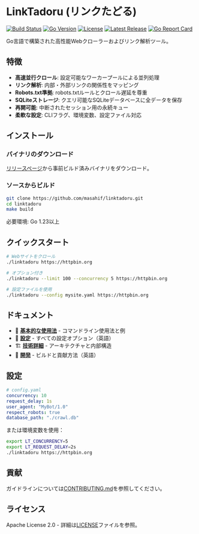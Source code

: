# LinkTadoru (リンクたどる)

[![Build Status](https://github.com/masahif/linktadoru/actions/workflows/ci.yml/badge.svg)](https://github.com/masahif/linktadoru/actions/workflows/ci.yml)
[![Go Version](https://img.shields.io/github/go-mod/go-version/masahif/linktadoru)](https://golang.org/doc/devel/release.html)
[![License](https://img.shields.io/github/license/masahif/linktadoru)](LICENSE)
[![Latest Release](https://img.shields.io/github/v/release/masahif/linktadoru)](https://github.com/masahif/linktadoru/releases)
[![Go Report Card](https://goreportcard.com/badge/github.com/masahif/linktadoru)](https://goreportcard.com/report/github.com/masahif/linktadoru)

Go言語で構築された高性能Webクローラーおよびリンク解析ツール。

## 特徴

- **高速並行クロール**: 設定可能なワーカープールによる並列処理
- **リンク解析**: 内部・外部リンクの関係性をマッピング
- **Robots.txt準拠**: robots.txtルールとクロール遅延を尊重
- **SQLiteストレージ**: クエリ可能なSQLiteデータベースに全データを保存
- **再開可能**: 中断されたセッション用の永続キュー
- **柔軟な設定**: CLIフラグ、環境変数、設定ファイル対応

## インストール

### バイナリのダウンロード

[リリースページ](https://github.com/masahif/linktadoru/releases)から事前ビルド済みバイナリをダウンロード。

### ソースからビルド

```bash
git clone https://github.com/masahif/linktadoru.git
cd linktadoru
make build
```

必要環境: Go 1.23以上

## クイックスタート

```bash
# Webサイトをクロール
./linktadoru https://httpbin.org

# オプション付き
./linktadoru --limit 100 --concurrency 5 https://httpbin.org

# 設定ファイルを使用
./linktadoru --config mysite.yaml https://httpbin.org
```

## ドキュメント

- 📖 **[基本的な使用法](docs/basic-usage.ja.md)** - コマンドライン使用法と例
- 🔧 **[設定](docs/configuration.md)** - すべての設定オプション（英語）
- 🏗️ **[技術詳細](docs/technical-specification.ja.md)** - アーキテクチャと内部構造
- 🚀 **[開発](docs/development.md)** - ビルドと貢献方法（英語）

## 設定

```yaml
# config.yaml
concurrency: 10
request_delay: 1s
user_agent: "MyBot/1.0"
respect_robots: true
database_path: "./crawl.db"
```

または環境変数を使用：
```bash
export LT_CONCURRENCY=5
export LT_REQUEST_DELAY=2s
./linktadoru https://httpbin.org
```

## 貢献

ガイドラインについては[CONTRIBUTING.md](CONTRIBUTING.md)を参照してください。

## ライセンス

Apache License 2.0 - 詳細は[LICENSE](LICENSE)ファイルを参照。